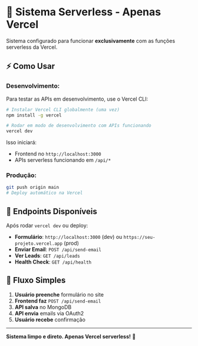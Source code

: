 # 🚀 Sistema Serverless - Apenas Vercel

Sistema configurado para funcionar **exclusivamente** com as funções serverless da Vercel.

## ⚡ Como Usar

### **Desenvolvimento:**
Para testar as APIs em desenvolvimento, use o Vercel CLI:

```bash
# Instalar Vercel CLI globalmente (uma vez)
npm install -g vercel

# Rodar em modo de desenvolvimento com APIs funcionando
vercel dev
```

Isso iniciará:
- Frontend no `http://localhost:3000`
- APIs serverless funcionando em `/api/*`

### **Produção:**
```bash
git push origin main
# Deploy automático na Vercel
```

## 🔗 Endpoints Disponíveis

Após rodar `vercel dev` ou deploy:

- **Formulário**: `http://localhost:3000` (dev) ou `https://seu-projeto.vercel.app` (prod)
- **Enviar Email**: `POST /api/send-email`
- **Ver Leads**: `GET /api/leads`
- **Health Check**: `GET /api/health`

## 🎯 Fluxo Simples

1. **Usuário preenche** formulário no site
2. **Frontend faz** `POST /api/send-email`
3. **API salva** no MongoDB
4. **API envia** emails via OAuth2
5. **Usuário recebe** confirmação

---

**Sistema limpo e direto. Apenas Vercel serverless!** 🚀
